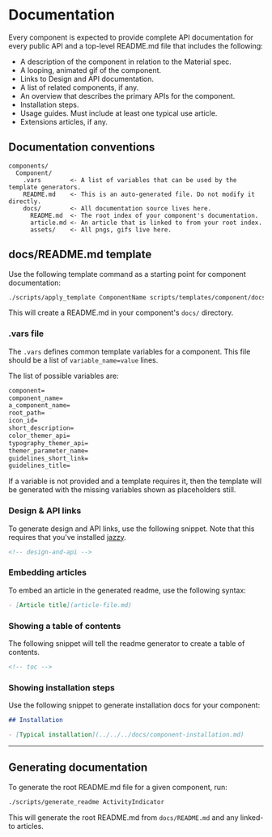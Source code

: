 # Documentation

Every component is expected to provide complete API documentation for every public API and a
top-level README.md file that includes the following:

- A description of the component in relation to the Material spec.
- A looping, animated gif of the component.
- Links to Design and API documentation.
- A list of related components, if any.
- An overview that describes the primary APIs for the component.
- Installation steps.
- Usage guides. Must include at least one typical use article.
- Extensions articles, if any.

## Documentation conventions

```
components/
  Component/
    .vars        <- A list of variables that can be used by the template generators.
    README.md    <- This is an auto-generated file. Do not modify it directly.
    docs/        <- All documentation source lives here.
      README.md  <- The root index of your component's documentation.
      article.md <- An article that is linked to from your root index.
      assets/    <- All pngs, gifs live here.
```

## docs/README.md template

Use the following template command as a starting point for component documentation:

```bash
./scripts/apply_template ComponentName scripts/templates/component/docs/README.md.template components/ComponentName/docs/README.md
```

This will create a README.md in your component's `docs/` directory.

### .vars file

The `.vars` defines common template variables for a component. This file should be a list of
`variable_name=value` lines.

The list of possible variables are:

```markdown
component=
component_name=
a_component_name=
root_path=
icon_id=
short_description=
color_themer_api=
typography_themer_api=
themer_parameter_name=
guidelines_short_link=
guidelines_title=
```

If a variable is not provided and a template requires it, then the template will be generated with
the missing variables shown as placeholders still.

### Design & API links

To generate design and API links, use the following snippet. Note that this requires that you've
installed [jazzy](https://github.com/realm/jazzy).

```markdown
<!-- design-and-api -->
```

### Embedding articles

To embed an article in the generated readme, use the following syntax:

```markdown
- [Article title](article-file.md)
```

### Showing a table of contents

The following snippet will tell the readme generator to create a table of contents.

```markdown
<!-- toc -->
```

### Showing installation steps

Use the following snippet to generate installation docs for your component:

```markdown
## Installation

- [Typical installation](../../../docs/component-installation.md)
```

- - -

## Generating documentation

To generate the root README.md file for a given component, run:

```bash
./scripts/generate_readme ActivityIndicator
```

This will generate the root README.md from `docs/README.md` and any linked-to articles.
